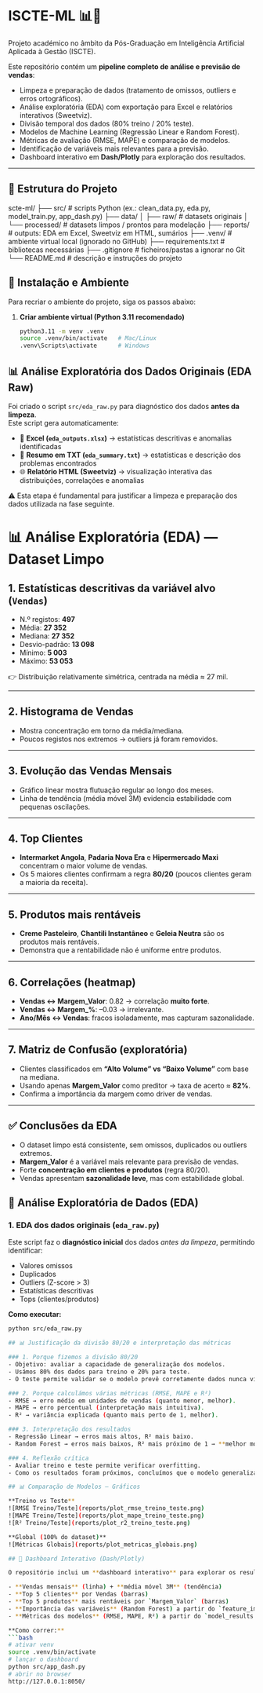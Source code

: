 # ISCTE-ML 📊🤖

Projeto académico no âmbito da Pós-Graduação em Inteligência Artificial Aplicada à Gestão (ISCTE).

Este repositório contém um **pipeline completo de análise e previsão de vendas**:
- Limpeza e preparação de dados (tratamento de omissos, outliers e erros ortográficos).
- Análise exploratória (EDA) com exportação para Excel e relatórios interativos (Sweetviz).
- Divisão temporal dos dados (80% treino / 20% teste).
- Modelos de Machine Learning (Regressão Linear e Random Forest).
- Métricas de avaliação (RMSE, MAPE) e comparação de modelos.
- Identificação de variáveis mais relevantes para a previsão.
- Dashboard interativo em **Dash/Plotly** para exploração dos resultados.

---

## 📂 Estrutura do Projeto
scte-ml/
├── src/                   # scripts Python (ex.: clean_data.py, eda.py, model_train.py, app_dash.py)
├── data/
│   ├── raw/               # datasets originais
│   └── processed/         # datasets limpos / prontos para modelação
├── reports/               # outputs: EDA em Excel, Sweetviz em HTML, sumários
├── .venv/                 # ambiente virtual local (ignorado no GitHub)
├── requirements.txt       # bibliotecas necessárias
├── .gitignore             # ficheiros/pastas a ignorar no Git
└── README.md              # descrição e instruções do projeto
## 🚀 Instalação e Ambiente

Para recriar o ambiente do projeto, siga os passos abaixo:

1. **Criar ambiente virtual (Python 3.11 recomendado)**
   ```bash
   python3.11 -m venv .venv
   source .venv/bin/activate   # Mac/Linux
   .venv\Scripts\activate      # Windows

## 📊 Análise Exploratória dos Dados Originais (EDA Raw)

Foi criado o script `src/eda_raw.py` para diagnóstico dos dados **antes da limpeza**.  
Este script gera automaticamente:

- 📑 **Excel (`eda_outputs.xlsx`)** → estatísticas descritivas e anomalias identificadas  
- 📝 **Resumo em TXT (`eda_summary.txt`)** → estatísticas e descrição dos problemas encontrados  
- 🌐 **Relatório HTML (Sweetviz)** → visualização interativa das distribuições, correlações e anomalias  

⚠️ Esta etapa é fundamental para justificar a limpeza e preparação dos dados utilizada na fase seguinte.


# 📊 Análise Exploratória (EDA) — Dataset Limpo

## 1. Estatísticas descritivas da variável alvo (`Vendas`)
- N.º registos: **497**  
- Média: **27 352**  
- Mediana: **27 352**  
- Desvio-padrão: **13 098**  
- Mínimo: **5 003**  
- Máximo: **53 053**  

👉 Distribuição relativamente simétrica, centrada na média ≈ 27 mil.

---

## 2. Histograma de Vendas
- Mostra concentração em torno da média/mediana.  
- Poucos registos nos extremos → outliers já foram removidos.

---

## 3. Evolução das Vendas Mensais
- Gráfico linear mostra flutuação regular ao longo dos meses.  
- Linha de tendência (média móvel 3M) evidencia estabilidade com pequenas oscilações.  

---

## 4. Top Clientes
- **Intermarket Angola**, **Padaria Nova Era** e **Hipermercado Maxi** concentram o maior volume de vendas.  
- Os 5 maiores clientes confirmam a regra **80/20** (poucos clientes geram a maioria da receita).

---

## 5. Produtos mais rentáveis
- **Creme Pasteleiro**, **Chantili Instantâneo** e **Geleia Neutra** são os produtos mais rentáveis.  
- Demonstra que a rentabilidade não é uniforme entre produtos.

---

## 6. Correlações (heatmap)
- **Vendas ↔ Margem_Valor**: 0.82 → correlação **muito forte**.  
- **Vendas ↔ Margem_%**: –0.03 → irrelevante.  
- **Ano/Mês ↔ Vendas**: fracos isoladamente, mas capturam sazonalidade.

---

## 7. Matriz de Confusão (exploratória)
- Clientes classificados em **“Alto Volume” vs “Baixo Volume”** com base na mediana.  
- Usando apenas **Margem_Valor** como preditor → taxa de acerto ≈ **82%**.  
- Confirma a importância da margem como driver de vendas.

---

## ✅ Conclusões da EDA
- O dataset limpo está consistente, sem omissos, duplicados ou outliers extremos.  
- **Margem_Valor** é a variável mais relevante para previsão de vendas.  
- Forte **concentração em clientes e produtos** (regra 80/20).  
- Vendas apresentam **sazonalidade leve**, mas com estabilidade global.

## 🔎 Análise Exploratória de Dados (EDA)

### 1. EDA dos dados originais (`eda_raw.py`)
Este script faz o **diagnóstico inicial** dos dados *antes da limpeza*, permitindo identificar:
- Valores omissos
- Duplicados
- Outliers (Z-score > 3)
- Estatísticas descritivas
- Tops (clientes/produtos)

**Como executar:**
```bash
python src/eda_raw.py

## 📊 Justificação da divisão 80/20 e interpretação das métricas

### 1. Porque fizemos a divisão 80/20
- Objetivo: avaliar a capacidade de generalização dos modelos.
- Usámos 80% dos dados para treino e 20% para teste.
- O teste permite validar se o modelo prevê corretamente dados nunca vistos.

### 2. Porque calculámos várias métricas (RMSE, MAPE e R²)
- RMSE → erro médio em unidades de vendas (quanto menor, melhor).
- MAPE → erro percentual (interpretação mais intuitiva).
- R² → variância explicada (quanto mais perto de 1, melhor).

### 3. Interpretação dos resultados
- Regressão Linear → erros mais altos, R² mais baixo.
- Random Forest → erros mais baixos, R² mais próximo de 1 → **melhor modelo**.

### 4. Reflexão crítica
- Avaliar treino e teste permite verificar overfitting.
- Como os resultados foram próximos, concluímos que o modelo generaliza bem.

## 📊 Comparação de Modelos — Gráficos

**Treino vs Teste**
![RMSE Treino/Teste](reports/plot_rmse_treino_teste.png)
![MAPE Treino/Teste](reports/plot_mape_treino_teste.png)
![R² Treino/Teste](reports/plot_r2_treino_teste.png)

**Global (100% do dataset)**
![Métricas Globais](reports/plot_metricas_globais.png)

## 🧭 Dashboard Interativo (Dash/Plotly)

O repositório inclui um **dashboard interativo** para explorar os resultados:

- **Vendas mensais** (linha) + **média móvel 3M** (tendência)
- **Top 5 clientes** por Vendas (barras)
- **Top 5 produtos** mais rentáveis por `Margem_Valor` (barras)
- **Importância das variáveis** (Random Forest) a partir do `feature_importance.xlsx`
- **Métricas dos modelos** (RMSE, MAPE, R²) a partir do `model_results.xlsx`

**Como correr:**
```bash
# ativar venv
source .venv/bin/activate
# lançar o dashboard
python src/app_dash.py
# abrir no browser
http://127.0.0.1:8050/